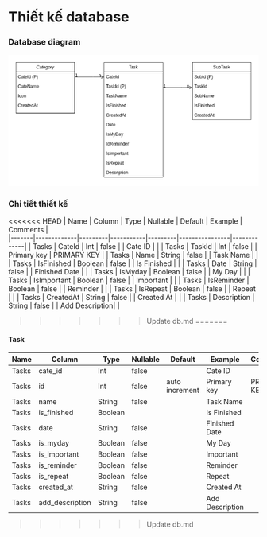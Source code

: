 # Thiết kế database

### Database diagram

![image](database-diagram.png)

### Chi tiết thiết kế

<<<<<<< HEAD
| Name  |  Column     |  Type   |  Nullable | Default |   Example      |  Comments   |            
|-------|-------------|---------|-----------|---------|----------------|-------------|
| Tasks | CateId      | Int     |  false    |         | Cate ID        |             |
| Tasks | TaskId      | Int     |  false    |         | Primary key    | PRIMARY KEY |
| Tasks | Name        | String  |  false    |         | Task Name      |             |
| Tasks | IsFinished  | Boolean |  false    |         | Is Finished    |             |
| Tasks | Date        | String  |  false    |         | Finished Date  |             |
| Tasks | IsMyday     | Boolean |  false    |         | My Day         |             |
| Tasks | IsImportant | Boolean |  false    |         | Important      |             |
| Tasks | IsReminder  | Boolean |  false    |         | Reminder       |             |
| Tasks | IsRepeat    | Boolean |  false    |         | Repeat         |             |
| Tasks | CreatedAt   | String  |  false    |         | Created At     |             |
| Tasks | Description | String  |  false    |         | Add Description|             |
>>>>>>> Update db.md
=======
#### Task

| Name  |  Column         |  Type   |  Nullable | Default       |   Example      |  Comments   |            
|-------|-----------------|---------|-----------|---------------|----------------|-------------|
| Tasks | cate_id         | Int     |  false    |               | Cate ID        |             |
| Tasks | id              | Int     |  false    |auto increment | Primary key    | PRIMARY KEY |
| Tasks | name            | String  |  false    |               | Task Name      |             |
| Tasks | is_finished     | Boolean |      |               | Is Finished    |             |
| Tasks | date            | String  |  false    |               | Finished Date  |             |
| Tasks | is_myday        | Boolean |  false    |               | My Day         |             |
| Tasks | is_important    | Boolean |  false    |               | Important      |             |
| Tasks | is_reminder     | Boolean |  false    |               | Reminder       |             |
| Tasks | is_repeat       | Boolean |  false    |               | Repeat         |             |
| Tasks | created_at      | String  |  false    |               | Created At     |             |
| Tasks | add_description | String  |  false    |               | Add Description|             |
>>>>>>> Update db.md
